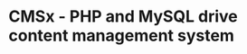 CMSx - PHP and MySQL drive content management system
====================================================